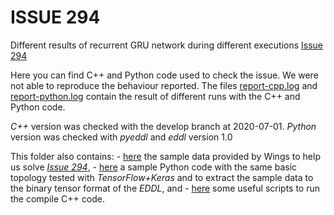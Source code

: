 # ISSUE 294

Different results of recurrent GRU network during different executions [Issue 294](https://github.com/deephealthproject/eddl/issues/294)

Here you can find C++ and Python code used to check the issue.
We were not able to reproduce the behaviour reported.
The files [report-cpp.log](report-cpp.log) and [report-python.log](report-python.log)
contain the result of different runs with the C++ and Python code.

*C++* version was checked with the develop branch at 2020-07-01.
*Python* version was checked with _pyeddl_ and _eddl_ version 1.0


This folder also contains:
    - [here](data) the sample data provided by Wings to help us solve [*Issue 294*](https://github.com/deephealthproject/eddl/issues/294),
    - [here](python) a sample Python code with the same basic topology tested with _TensorFlow+Keras_ and to extract the sample data to the binary tensor format of the *EDDL*, and 
    - [here](scripts) some useful scripts to run the compile C++ code.

